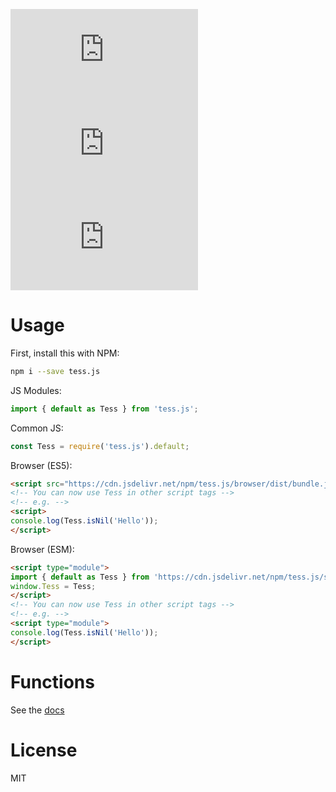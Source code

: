 [![npm](https://img.shields.io/npm/dt/tess.js?style=flat-square)](https://www.npmjs.com/package/tess.js)
![npm bundle size](https://img.shields.io/bundlephobia/minzip/tess.js?style=flat-square)
[![jsDelivr hits (npm)](https://img.shields.io/jsdelivr/npm/hy/tess.js?style=flat-square)](https://cdn.jsdelivr.net/npm/tess.js/)
# Usage
First, install this with NPM:
```sh
npm i --save tess.js
```
JS Modules:
```js
import { default as Tess } from 'tess.js';
```

Common JS:
```js
const Tess = require('tess.js').default;
```

Browser (ES5):
```html
<script src="https://cdn.jsdelivr.net/npm/tess.js/browser/dist/bundle.js"></script>
<!-- You can now use Tess in other script tags -->
<!-- e.g. -->
<script>
console.log(Tess.isNil('Hello'));
</script>
```

Browser (ESM):
```html
<script type="module">
import { default as Tess } from 'https://cdn.jsdelivr.net/npm/tess.js/src/esm/index.js';
window.Tess = Tess;
</script>
<!-- You can now use Tess in other script tags -->
<!-- e.g. -->
<script type="module">
console.log(Tess.isNil('Hello'));
</script>
```

# Functions
See the [docs](https://tess.js.org//)

# License
MIT
